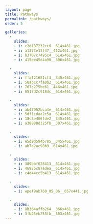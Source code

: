 ```yaml
---
layout: page
title: Pathways
permalink: /pathways/
order: 5

galleries:
  -
    slides:
    - i: c2d187232cc6__614x461.jpg
    - i: a1373e13f47__412x461.jpg
    - i: b3707c7495c4__614x461.jpg
    - i: 415ee45d4a90__306x461.jpg

  -
    slides:
    - i: ffaf21681cf3__345x461.jpg
    - i: 50abcc7fa0b2__614x461.jpg
    - i: 767c275be61__446x461.jpg
    - i: 6517d2c918dc__614x461.jpg

  -
    slides:
    - i: ab47952bca4e__614x461.jpg
    - i: 5df1cdaa2c5a__614x461.jpg
    - i: 18c3e406fde2__345x461.jpg
    - i: a38888d325fb__307x461.jpg

  -
    slides:
    - i: e5d9d594b785__345x461.jpg
    - i: ab7a2ac98b9__614x461.jpg

  -
    slides:
    - i: 389bbf028413__614x461.jpg
    - i: 4692bc87adea__614x461.jpg
    - i: c4d44cc5b413__614x461.jpg

  -
    slides:
    - i: wpef9ab760_05_06__657x441.jpg

  -
    slides:
    - i: 8b364affb264__366x461.jpg
    - i: 3fb45eb253fb__303x461.jpg
---
```

